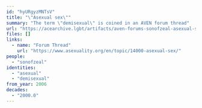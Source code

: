 ```yaml
---
id: "hyURgyzMNTsV"
title: "\"Asexual sex\""
summary: "The term \"demisexual\" is coined in an AVEN forum thread"
url: "https://acearchive.lgbt/artifacts/aven-forums-sonofzeal-asexual-sex"
files: []
links:
  - name: "Forum Thread"
    url: "https://www.asexuality.org/en/topic/14000-asexual-sex/"
people:
  - "sonofzeal"
identities:
  - "asexual"
  - "demisexual"
from_year: 2006
decades:
  - "2000.0"
---
```

